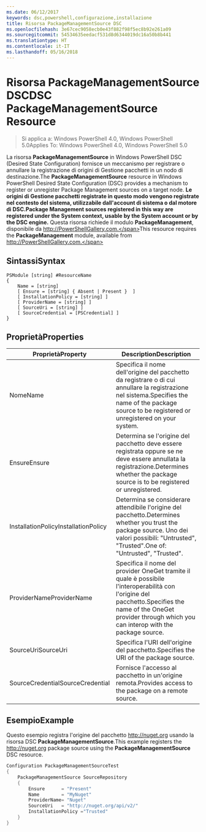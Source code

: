 ```yaml
---
ms.date: 06/12/2017
keywords: dsc,powershell,configurazione,installazione
title: Risorsa PackageManagementSource DSC
ms.openlocfilehash: 3e67cec9058ecb0e43f882f98f5ec8b92e261a09
ms.sourcegitcommit: 54534635eedacf531d8d6344019dc16a50b8b441
ms.translationtype: HT
ms.contentlocale: it-IT
ms.lasthandoff: 05/16/2018
---
```

# <a name="dsc-packagemanagementsource-resource"></a><span data-ttu-id="13f29-103">Risorsa PackageManagementSource DSC</span><span class="sxs-lookup"><span data-stu-id="13f29-103">DSC PackageManagementSource Resource</span></span>

> <span data-ttu-id="13f29-104">Si applica a: Windows PowerShell 4.0, Windows PowerShell 5.0</span><span class="sxs-lookup"><span data-stu-id="13f29-104">Applies To: Windows PowerShell 4.0, Windows PowerShell 5.0</span></span>

<span data-ttu-id="13f29-105">La risorsa **PackageManagementSource** in Windows PowerShell DSC (Desired State Configuration) fornisce un meccanismo per registrare o annullare la registrazione di origini di Gestione pacchetti in un nodo di destinazione.</span><span class="sxs-lookup"><span data-stu-id="13f29-105">The **PackageManagementSource** resource in Windows PowerShell Desired State Configuration (DSC) provides a mechanism to register or unregister Package Management sources on a target node.</span></span> <span data-ttu-id="13f29-106">**Le origini di Gestione pacchetti registrate in questo modo vengono registrate nel contesto del sistema, utilizzabile dall'account di sistema o dal motore di DSC.**</span><span class="sxs-lookup"><span data-stu-id="13f29-106">**Package Management sources registered in this way are registered under the System context, usable by the System account or by the DSC engine.**</span></span> <span data-ttu-id="13f29-107">Questa risorsa richiede il modulo **PackageManagement**, disponibile da http://PowerShellGallery.com.</span><span class="sxs-lookup"><span data-stu-id="13f29-107">This resource requires the **PackageManagement** module, available from http://PowerShellGallery.com.</span></span>

## <a name="syntax"></a><span data-ttu-id="13f29-108">Sintassi</span><span class="sxs-lookup"><span data-stu-id="13f29-108">Syntax</span></span>

```
PSModule [string] #ResourceName
{
    Name = [string]
    [ Ensure = [string] { Absent | Present }  ]
    [ InstallationPolicy = [string] ]
    [ ProviderName = [string] ]
    [ SourceUri = [string] ]
    [ SourceCredential = [PSCredential] ]
}
```

## <a name="properties"></a><span data-ttu-id="13f29-109">Proprietà</span><span class="sxs-lookup"><span data-stu-id="13f29-109">Properties</span></span>
|  <span data-ttu-id="13f29-110">Proprietà</span><span class="sxs-lookup"><span data-stu-id="13f29-110">Property</span></span>  |  <span data-ttu-id="13f29-111">Description</span><span class="sxs-lookup"><span data-stu-id="13f29-111">Description</span></span>   |
|---|---|
| <span data-ttu-id="13f29-112">Nome</span><span class="sxs-lookup"><span data-stu-id="13f29-112">Name</span></span>| <span data-ttu-id="13f29-113">Specifica il nome dell'origine del pacchetto da registrare o di cui annullare la registrazione nel sistema.</span><span class="sxs-lookup"><span data-stu-id="13f29-113">Specifies the name of the package source to be registered or unregistered on your system.</span></span>|
| <span data-ttu-id="13f29-114">Ensure</span><span class="sxs-lookup"><span data-stu-id="13f29-114">Ensure</span></span>| <span data-ttu-id="13f29-115">Determina se l'origine del pacchetto deve essere registrata oppure se ne deve essere annullata la registrazione.</span><span class="sxs-lookup"><span data-stu-id="13f29-115">Determines whether the package source is to be registered or unregistered.</span></span>|
| <span data-ttu-id="13f29-116">InstallationPolicy</span><span class="sxs-lookup"><span data-stu-id="13f29-116">InstallationPolicy</span></span>| <span data-ttu-id="13f29-117">Determina se considerare attendibile l'origine del pacchetto.</span><span class="sxs-lookup"><span data-stu-id="13f29-117">Determines whether you trust the package source.</span></span> <span data-ttu-id="13f29-118">Uno dei valori possibili: "Untrusted", "Trusted".</span><span class="sxs-lookup"><span data-stu-id="13f29-118">One of: "Untrusted", "Trusted".</span></span>|
| <span data-ttu-id="13f29-119">ProviderName</span><span class="sxs-lookup"><span data-stu-id="13f29-119">ProviderName</span></span>| <span data-ttu-id="13f29-120">Specifica il nome del provider OneGet tramite il quale è possibile l'interoperabilità con l'origine del pacchetto.</span><span class="sxs-lookup"><span data-stu-id="13f29-120">Specifies the name of the OneGet provider through which you can interop with the package source.</span></span>|
| <span data-ttu-id="13f29-121">SourceUri</span><span class="sxs-lookup"><span data-stu-id="13f29-121">SourceUri</span></span>| <span data-ttu-id="13f29-122">Specifica l'URI dell'origine del pacchetto.</span><span class="sxs-lookup"><span data-stu-id="13f29-122">Specifies the URI of the package source.</span></span>|
| <span data-ttu-id="13f29-123">SourceCredential</span><span class="sxs-lookup"><span data-stu-id="13f29-123">SourceCredential</span></span>| <span data-ttu-id="13f29-124">Fornisce l'accesso al pacchetto in un'origine remota.</span><span class="sxs-lookup"><span data-stu-id="13f29-124">Provides access to the package on a remote source.</span></span>|

## <a name="example"></a><span data-ttu-id="13f29-125">Esempio</span><span class="sxs-lookup"><span data-stu-id="13f29-125">Example</span></span>

<span data-ttu-id="13f29-126">Questo esempio registra l'origine del pacchetto http://nuget.org usando la risorsa DSC **PackageManagementSource**.</span><span class="sxs-lookup"><span data-stu-id="13f29-126">This example registers the http://nuget.org package source using the **PackageManagementSource** DSC resource.</span></span>

```powershell
Configuration PackageManagementSourceTest
{
    PackageManagementSource SourceRepository
    {
        Ensure      = "Present"
        Name        = "MyNuget"
        ProviderName= "Nuget"
        SourceUri   = "http://nuget.org/api/v2/"
        InstallationPolicy ="Trusted"
    }
}
```